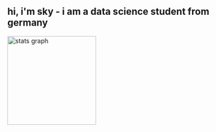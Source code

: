 <h2 align="left">hi, i'm sky - i am a data science student from germany</h2>

<div>
  <img src="https://github-readme-stats.vercel.app/api?username=sky-ash&theme=ambient_gradient&show_icons=true" height="200" alt="stats graph"  />
</div>
